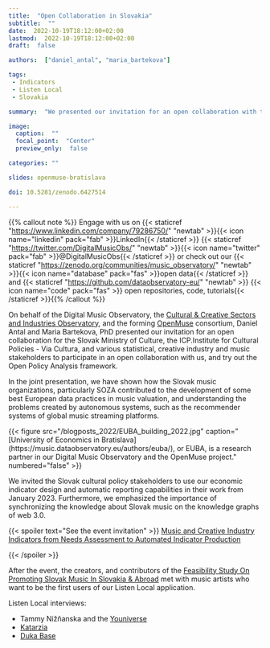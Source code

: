 ```yaml
---
title:  "Open Collaboration in Slovakia"
subtitle:  ""
date:  2022-10-19T18:12:00+02:00
lastmod:  2022-10-19T18:12:00+02:00
draft:  false

authors:  ["daniel_antal", "maria_bartekova"]

tags:  
 - Indicators
 - Listen Local
 - Slovakia

summary:  "We presented our invitation for an open collaboration with the Slovak Ministry of Culture, the ICP  Institute for Cultural Policies - Via Cultura, and various statistical, creative industry, and music stakeholders. We invited them to try out the Open Policy Analysis Framework with us, create usable indicators with us, use open data, and help synchronize music information from Slovakia to the rest of the world."

image:
  caption:  ""
  focal_point:  "Center"
  preview_only:  false

categories: ""

slides: openmuse-bratislava

doi: 10.5281/zenodo.6427514

---
```

{{% callout note %}}
Engage with us on {{< staticref "https://www.linkedin.com/company/79286750/" "newtab" >}}{{< icon name="linkedin" pack="fab" >}}LinkedIn{{< /staticref >}} {{< staticref "https://twitter.com/DigitalMusicObs/" "newtab" >}}{{< icon name="twitter" pack="fab" >}}@DigitalMusicObs{{< /staticref >}} or check out our {{< staticref "https://zenodo.org/communities/music_observatory/" "newtab" >}}{{< icon name="database" pack="fas" >}}open data{{< /staticref >}} and {{< staticref "https://github.com/dataobservatory-eu/" "newtab" >}} {{< icon name="code" pack="fas" >}} open repositories, code, tutorials{{< /staticref >}}{{% /callout %}}

On behalf of the Digital Music Observatory, the [Cultural & Creative Sectors and Industries Observatory](https://ccsi.dataobservatory.eu/), and the forming [OpenMuse](https://music.dataobservatory.eu/project/openmuse/) consortium, Daniel Antal and Maria Bartekova, PhD presented our invitation for an open collaboration for the Slovak Ministry of Culture, the ICP.Institute for Cultural Policies - Via Cultura, and various statistical, creative industry and music stakeholders to participate in an open collaboration with us, and try out the Open Policy Analysis framework.

In the joint presentation, we have shown how the Slovak music organizations, particularly SOZA contributed to the development of some best European data practices in music valuation, and understanding the problems created by autonomous systems, such as the recommender systems of global music streaming platforms.

<td style="text-align: center;">{{< figure src="/blogposts_2022/EUBA_building_2022.jpg" caption="[University of Economics in Bratislava](https://music.dataobservatory.eu/authors/euba/), or EUBA, is a research partner in our Digital Music Observatory and the OpenMuse project." numbered="false" >}}</td>

We invited the Slovak cultural policy stakeholders to use our economic indicator design and automatic reporting capabilities in their work from January 2023.  Furthermore, we emphasized the importance of synchronizing the knowledge about Slovak music on the knowledge graphs of web 3.0. 


{{< spoiler text="See the event invitation" >}}
[Music and Creative Industry Indicators from Needs Assessment to Automated Indicator  Production](https://music.dataobservatory.eu/talk/music-and-creative-industry-indicators-from-needs-assessment-to-automated-production/)

{{< /spoiler >}}


After the event, the creators, and contributors of the [Feasibility Study On Promoting Slovak Music In Slovakia & Abroad](https://music.dataobservatory.eu/publication/listen_local_2020/) met with music artists who want to be the first users of our Listen Local application.  

Listen Local interviews:
- Tammy Nižňanska and the [Youniverse](https://dataandlyrics.com/post/2020-11-30-youniverse/)
- [Katarzia](https://dataandlyrics.com/post/2020-11-25-katarzia/)
- [Duka Base](https://dataandlyrics.com/post/2020-10-28-duka-mission/)

